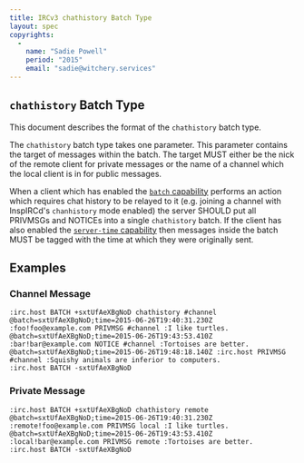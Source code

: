 ```yaml
---
title: IRCv3 chathistory Batch Type
layout: spec
copyrights:
  -
    name: "Sadie Powell"
    period: "2015"
    email: "sadie@witchery.services"
---
```

## `chathistory` Batch Type

This document describes the format of the `chathistory` batch type.

The `chathistory` batch type takes one parameter. This parameter contains the
target of messages within the batch. The target MUST either be the nick of the
remote client for private messages or the name of a channel which the
local client is in for public messages.

When a client which has enabled the [`batch` capability][batch] performs an
action which requires chat history to be relayed to it (e.g. joining a channel
with InspIRCd's `chanhistory` mode enabled) the server SHOULD put all PRIVMSGs
and NOTICEs into a single `chathistory` batch. If the client has also enabled
the [`server-time` capability][server-time] then messages inside the batch MUST
be tagged with the time at which they were originally sent.

## Examples

### Channel Message

    :irc.host BATCH +sxtUfAeXBgNoD chathistory #channel
    @batch=sxtUfAeXBgNoD;time=2015-06-26T19:40:31.230Z :foo!foo@example.com PRIVMSG #channel :I like turtles.
    @batch=sxtUfAeXBgNoD;time=2015-06-26T19:43:53.410Z :bar!bar@example.com NOTICE #channel :Tortoises are better.
    @batch=sxtUfAeXBgNoD;time=2015-06-26T19:48:18.140Z :irc.host PRIVMSG #channel :Squishy animals are inferior to computers.
    :irc.host BATCH -sxtUfAeXBgNoD

### Private Message

    :irc.host BATCH +sxtUfAeXBgNoD chathistory remote
    @batch=sxtUfAeXBgNoD;time=2015-06-26T19:40:31.230Z :remote!foo@example.com PRIVMSG local :I like turtles.
    @batch=sxtUfAeXBgNoD;time=2015-06-26T19:43:53.410Z :local!bar@example.com PRIVMSG remote :Tortoises are better.
    :irc.host BATCH -sxtUfAeXBgNoD

[batch]: ../batch-3.2.html
[server-time]: ../server-time-3.2.html
